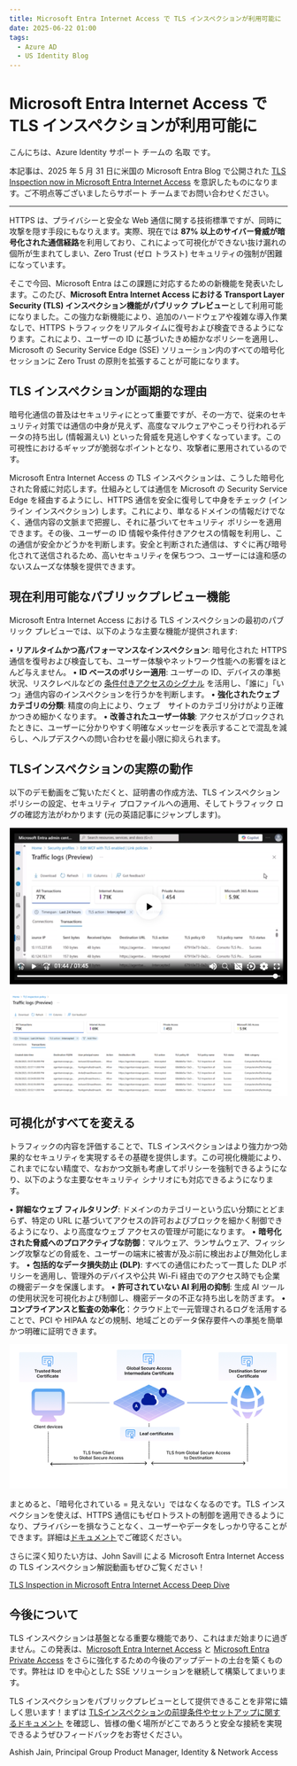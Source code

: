 ```yaml
---
title: Microsoft Entra Internet Access で TLS インスペクションが利用可能に
date: 2025-06-22 01:00
tags:
  - Azure AD
  - US Identity Blog
---
```


# Microsoft Entra Internet Access で TLS インスペクションが利用可能に

こんにちは、Azure Identity サポート チームの 名取 です。

本記事は、2025 年 5 月 31 日に米国の Microsoft Entra Blog で公開された [TLS Inspection now in Microsoft Entra Internet Access](https://techcommunity.microsoft.com/blog/microsoft-entra-blog/tls-inspection-now-in-microsoft-entra-internet-access/4395972) を意訳したものになります。ご不明点等ございましたらサポート チームまでお問い合わせください。

----

HTTPS は、プライバシーと安全な Web 通信に関する技術標準ですが、同時に攻撃を隠す手段にもなりえます。実際、現在では **87% 以上のサイバー脅威が暗号化された通信経路**を利用しており、これによって可視化ができない抜け漏れの個所が生まれてしまい、Zero Trust (ゼロ トラスト) セキュリティの強制が困難になっています。

そこで今回、Microsoft Entra はこの課題に対応するための新機能を発表いたします。このたび、**Microsoft Entra Internet Access における Transport Layer Security (TLS) インスペクション機能がパブリック プレビュー**として利用可能になりました。この強力な新機能により、追加のハードウェアや複雑な導入作業なしで、HTTPS トラフィックをリアルタイムに復号および検査できるようになります。これにより、ユーザーの ID に基づいたきめ細かなポリシーを適用し、Microsoft の Security Service Edge (SSE) ソリューション内のすべての暗号化セッションに Zero Trust の原則を拡張することが可能になります。

## TLS インスペクションが画期的な理由

暗号化通信の普及はセキュリティにとって重要ですが、その一方で、従来のセキュリティ対策では通信の中身が見えず、高度なマルウェアやこっそり行われるデータの持ち出し (情報漏えい) といった脅威を見逃しやすくなっています。この可視性におけるギャップが脆弱なポイントとなり、攻撃者に悪用されているのです。

Microsoft Entra Internet Access の TLS インスペクションは、こうした暗号化された脅威に対応します。仕組みとしては通信を Microsoft の Security Service Edge を経由するようにし、HTTPS 通信を安全に復号して中身をチェック (インライン インスペクション) します。これにより、単なるドメインの情報だけでなく、通信内容の文脈まで把握し、それに基づいてセキュリティ ポリシーを適用できます。その後、ユーザーの ID 情報や条件付きアクセスの情報を利用し、この通信が安全かどうかを判断します。安全と判断された通信は、すぐに再び暗号化されて送信されるため、高いセキュリティを保ちつつ、ユーザーには違和感のないスムーズな体験を提供できます。

## 現在利用可能なパブリックプレビュー機能

Microsoft Entra Internet Access における TLS インスペクションの最初のパブリック プレビューでは、以下のような主要な機能が提供されます: 

  • **リアルタイムかつ高パフォーマンスなインスペクション**: 暗号化された HTTPS 通信を復号および検査しても、ユーザー体験やネットワーク性能への影響をほとんど与えません。
  • **ID ベースのポリシー適用**: ユーザーの ID、デバイスの準拠状況、リスクレベルなどの [条件付きアクセスのシグナル](https://learn.microsoft.com/en-us/entra/identity/conditional-access/overview) を活用し、「誰に」「いつ」通信内容のインスペクションを行うかを判断します。
  • **強化されたウェブ カテゴリの分類**: 精度の向上により、ウェブ　サイトのカテゴリ分けがより正確かつきめ細かくなります。
  • **改善されたユーザー体験**: アクセスがブロックされたときに、ユーザーに分かりやすく明確なメッセージを表示することで混乱を減らし、ヘルプデスクへの問い合わせを最小限に抑えられます。

## TLSインスペクションの実際の動作

以下のデモ動画をご覧いただくと、証明書の作成方法、TLS インスペクション ポリシーの設定、セキュリティ プロファイルへの適用、そしてトラフィック ログの確認方法がわかります (元の英語記事にジャンプします)。

[![](./tls-inspection-now-in-microsoft-entra-internet-access/3.png)](https://techcommunity.microsoft.com/blog/microsoft-entra-blog/tls-inspection-now-in-microsoft-entra-internet-access/4395972)

![図 1: Microsoft Entra 管理センターの監査ログ](./tls-inspection-now-in-microsoft-entra-internet-access/2.png)

## 可視化がすべてを変える

トラフィックの内容を評価することで、TLS インスペクションはより強力かつ効果的なセキュリティを実現するその基礎を提供します。この可視化機能により、これまでにない精度で、なおかつ文脈も考慮してポリシーを強制できるようになり、以下のような主要なセキュリティ シナリオにも対応できるようになります。

• **詳細なウェブ フィルタリング**: ドメインのカテゴリーという広い分類にとどまらず、特定の URL に基づいてアクセスの許可およびブロックを細かく制御できるようになり、より高度なウェブ アクセスの管理が可能になります。
• **暗号化された脅威へのプロアクティブな防御**：マルウェア、ランサムウェア、フィッシング攻撃などの脅威を、ユーザーの端末に被害が及ぶ前に検出および無効化します。
• **包括的なデータ損失防止 (DLP)**: すべての通信にわたって一貫した DLP ポリシーを適用し、管理外のデバイスや公共 Wi-Fi 経由でのアクセス時でも企業の機密データを保護します。
• **許可されていない AI 利用の抑制**: 生成 AI ツールの使用状況を可視化および制御し、機密データの不正な持ち出しを防ぎます。
• **コンプライアンスと監査の効率化**：クラウド上で一元管理されるログを活用することで、PCI や HIPAA などの規制、地域ごとのデータ保存要件への準拠を簡単かつ明確に証明できます。

![図 2: Global Secure Access によるエンドツーエンドの TLS フロー](./tls-inspection-now-in-microsoft-entra-internet-access/1.png)

まとめると、「暗号化されている = 見えない」ではなくなるのです。TLS インスペクションを使えば、HTTPS 通信にもゼロトラストの制御を適用できるようになり、プライバシーを損なうことなく、ユーザーやデータをしっかり守ることができます。詳細は[ドキュメント](https://learn.microsoft.com/en-us/entra/global-secure-access/concept-transport-layer-security)でご確認ください。

さらに深く知りたい方は、John Savill による Microsoft Entra Internet Access の TLS インスペクション解説動画もぜひご覧ください！

[TLS Inspection in Microsoft Entra Internet Access Deep Dive](https://youtu.be/WxxHH_4vKh4)

## 今後について

TLS インスペクションは基盤となる重要な機能であり、これはまだ始まりに過ぎません。この発表は、[Microsoft Entra Internet Access](https://www.microsoft.com/en-us/security/business/identity-access/microsoft-entra-internet-access) と [Microsoft Entra Private Access](https://www.microsoft.com/en-us/security/business/identity-access/microsoft-entra-private-access) をさらに強化するための今後のアップデートの土台を築くものです。弊社は ID を中心とした SSE ソリューションを継続して構築してまいります。

TLS インスペクションをパブリックプレビューとして提供できることを非常に嬉しく思います！まずは [TLSインスペクションの前提条件やセットアップに関するドキュメント](https://learn.microsoft.com/en-us/entra/global-secure-access/concept-transport-layer-security) を確認し、皆様の働く場所がどこであろうと安全な接続を実現できるようぜひフィードバックをお寄せください。

Ashish Jain, Principal Group Product Manager, Identity & Network Access

